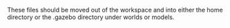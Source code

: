 These files should be moved out of the workspace and into either the home directory or the .gazebo directory under worlds or models.
